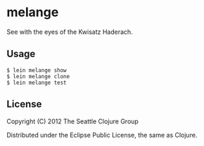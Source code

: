 # melange

See with the eyes of the Kwisatz Haderach.

## Usage

    $ lein melange show
    $ lein melange clone
    $ lein melange test

## License

Copyright (C) 2012 The Seattle Clojure Group

Distributed under the Eclipse Public License, the same as Clojure.
